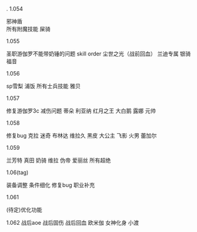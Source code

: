 .
1.054

邪神盾      
所有附魔技能 
屎骑

1.055

圣职游伽罗不能带奶锤的问题
skill order
尘世之光（战前回血）
兰迪专属
银骑
福音

1.056

sp雪梨
浦饭
所有士兵技能
雅贝

1.057

修复游伽罗3c 减伤问题
蒂朵
利亚纳
红月之王
大白鹅
露娜
元帅

1.058

修复bug
克拉
迷奇
布林达
维拉久
黑皮
大公主
飞影
火男
蕾加尔

1.059

兰芳特
真田
奶骑
维拉
伪帝
爱丽丝
所有超绝

1.06(tag)

装备调整
条件细化
修复bug
职业补充

1.061

(待定)优化功能

1.062
战后aoe
战后固伤
战后回血
欧米伽
女神化身
小渡






